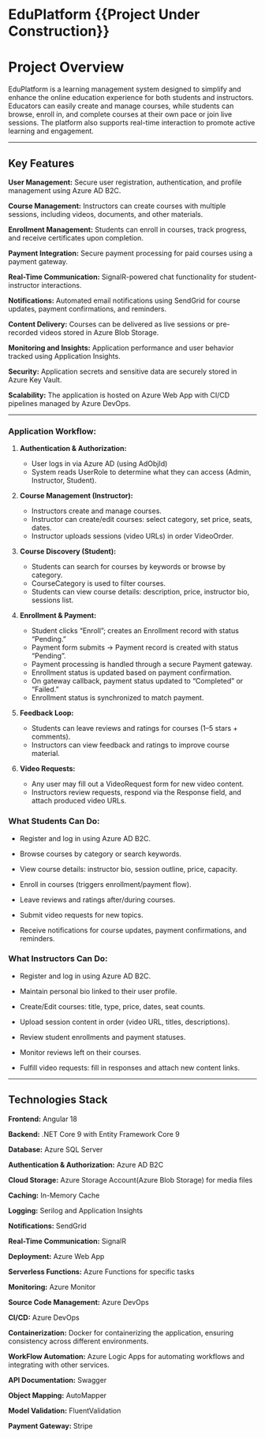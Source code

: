 ﻿# EduPlatform {{Project Under Construction}}

# Project Overview

EduPlatform is a learning management system designed to simplify and enhance the online education experience 
for both students and instructors. Educators can easily create and manage courses, 
while students can browse, enroll in, and complete courses at their own pace or join live sessions. 
The platform also supports real-time interaction to promote active learning and engagement.

---


## Key Features

**User Management:** Secure user registration, authentication, and profile management using Azure AD B2C.

**Course Management:** Instructors can create courses with multiple sessions, including videos, documents, and other materials.

**Enrollment Management:** Students can enroll in courses, track progress, and receive certificates upon completion.

**Payment Integration:** Secure payment processing for paid courses using a payment gateway.

**Real-Time Communication:** SignalR-powered chat functionality for student-instructor interactions.

**Notifications:** Automated email notifications using SendGrid for course updates, payment confirmations, and reminders.

**Content Delivery:** Courses can be delivered as live sessions or pre-recorded videos stored in Azure Blob Storage.

**Monitoring and Insights:** Application performance and user behavior tracked using Application Insights.  

**Security:** Application secrets and sensitive data are securely stored in Azure Key Vault.  

**Scalability:** The application is hosted on Azure Web App with CI/CD pipelines managed by Azure DevOps.


---


### Application Workflow:

1. **Authentication & Authorization:**
   - User logs in via Azure AD (using AdObjId)
   - System reads UserRole to determine what they can access (Admin, Instructor, Student).
	
2. **Course Management (Instructor):**
   - Instructors create and manage courses.
   - Instructor can create/edit courses: select category, set price, seats, dates.
   - Instructor uploads sessions (video URLs) in order VideoOrder.

3. **Course Discovery (Student):**
   - Students can search for courses by keywords or browse by category.
   - CourseCategory is used to filter courses.
   - Students can view course details: description, price, instructor bio, sessions list.

4. **Enrollment & Payment:**
   - Student clicks “Enroll”; creates an Enrollment record with status “Pending.”
   - Payment form submits → Payment record is created with status “Pending”.
   - Payment processing is handled through a secure Payment gateway.
   - Enrollment status is updated based on payment confirmation.
   - On gateway callback, payment status updated to “Completed” or “Failed.”
   - Enrollment status is synchronized to match payment.

5. **Feedback Loop:**
   - Students can leave reviews and ratings for courses (1–5 stars + comments).
   - Instructors can view feedback and ratings to improve course material.

6. **Video Requests:**
   - Any user may fill out a VideoRequest form for new video content.
   - Instructors review requests, respond via the Response field, and attach produced video URLs.




### What Students Can Do:

- Register and log in using Azure AD B2C.

- Browse courses by category or search keywords.

- View course details: instructor bio, session outline, price, capacity.

- Enroll in courses (triggers enrollment/payment flow).

- Leave reviews and ratings after/during courses.

- Submit video requests for new topics.

- Receive notifications for course updates, payment confirmations, and reminders.


### What Instructors Can Do:

- Register and log in using Azure AD B2C.

- Maintain personal bio linked to their user profile.

- Create/Edit courses: title, type, price, dates, seat counts.

- Upload session content in order (video URL, titles, descriptions).

- Review student enrollments and payment statuses.

- Monitor reviews left on their courses.

- Fulfill video requests: fill in responses and attach new content links.



---


## Technologies Stack

**Frontend:** Angular 18  

**Backend:** .NET Core 9 with Entity Framework Core 9  

**Database:** Azure SQL Server  

**Authentication & Authorization:** Azure AD B2C  

**Cloud Storage:** Azure Storage Account(Azure Blob Storage) for media files  

**Caching:** In-Memory Cache  

**Logging:** Serilog and Application Insights  

**Notifications:** SendGrid  

**Real-Time Communication:** SignalR  

**Deployment:** Azure Web App  

**Serverless Functions:** Azure Functions for specific tasks  

**Monitoring:** Azure Monitor  

**Source Code Management:** Azure DevOps

**CI/CD:** Azure DevOps

**Containerization:** Docker for containerizing the application, ensuring consistency across different environments.

**WorkFlow Automation:** Azure Logic Apps for automating workflows and integrating with other services.

**API Documentation:** Swagger

**Object Mapping:** AutoMapper

**Model Validation:** FluentValidation

**Payment Gateway:** Stripe